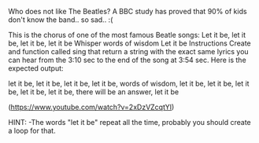 Who does not like The Beatles?
A BBC study has proved that 90% of kids don't know the band.. so sad.. :(

This is the chorus of one of the most famous Beatle songs:
Let it be, let it be, let it be, let it be
Whisper words of wisdom
Let it be
Instructions
Create and function called sing that return a string with the exact same lyrics you can hear from the 3:10 sec to the end of the song at 3:54 sec. Here is the expected output: 

let it be, let it be, let it be, let it be, words of wisdom, let it be, let it be, let it be, let it be, let it be, there will be an answer, let it be

(https://www.youtube.com/watch?v=2xDzVZcqtYI)

HINT:
-The words "let it be" repeat all the time, probably you should create a loop for that.